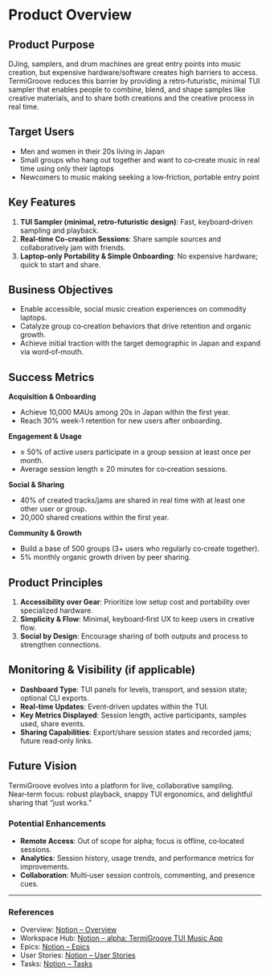 # Product Overview

## Product Purpose
DJing, samplers, and drum machines are great entry points into music creation, but expensive hardware/software creates high barriers to access. TermiGroove reduces this barrier by providing a retro‑futuristic, minimal TUI sampler that enables people to combine, blend, and shape samples like creative materials, and to share both creations and the creative process in real time.

## Target Users
- Men and women in their 20s living in Japan
- Small groups who hang out together and want to co‑create music in real time using only their laptops
- Newcomers to music making seeking a low‑friction, portable entry point

## Key Features
1. **TUI Sampler (minimal, retro‑futuristic design)**: Fast, keyboard‑driven sampling and playback.
2. **Real‑time Co‑creation Sessions**: Share sample sources and collaboratively jam with friends.
3. **Laptop‑only Portability & Simple Onboarding**: No expensive hardware; quick to start and share.

## Business Objectives
- Enable accessible, social music creation experiences on commodity laptops.
- Catalyze group co‑creation behaviors that drive retention and organic growth.
- Achieve initial traction with the target demographic in Japan and expand via word‑of‑mouth.

## Success Metrics
**Acquisition & Onboarding**
- Achieve 10,000 MAUs among 20s in Japan within the first year.
- Reach 30% week‑1 retention for new users after onboarding.

**Engagement & Usage**
- ≥ 50% of active users participate in a group session at least once per month.
- Average session length ≥ 20 minutes for co‑creation sessions.

**Social & Sharing**
- 40% of created tracks/jams are shared in real time with at least one other user or group.
- 20,000 shared creations within the first year.

**Community & Growth**
- Build a base of 500 groups (3+ users who regularly co‑create together).
- 5% monthly organic growth driven by peer sharing.

## Product Principles
1. **Accessibility over Gear**: Prioritize low setup cost and portability over specialized hardware.
2. **Simplicity & Flow**: Minimal, keyboard‑first UX to keep users in creative flow.
3. **Social by Design**: Encourage sharing of both outputs and process to strengthen connections.

## Monitoring & Visibility (if applicable)
- **Dashboard Type**: TUI panels for levels, transport, and session state; optional CLI exports.
- **Real‑time Updates**: Event‑driven updates within the TUI.
- **Key Metrics Displayed**: Session length, active participants, samples used, share events.
- **Sharing Capabilities**: Export/share session states and recorded jams; future read‑only links.

## Future Vision
TermiGroove evolves into a platform for live, collaborative sampling. Near‑term focus: robust playback, snappy TUI ergonomics, and delightful sharing that “just works.”

### Potential Enhancements
- **Remote Access**: Out of scope for alpha; focus is offline, co‑located sessions.
- **Analytics**: Session history, usage trends, and performance metrics for improvements.
- **Collaboration**: Multi‑user session controls, commenting, and presence cues.

---

### References
- Overview: [Notion – Overview](https://www.notion.so/2634150965e480438b15f73b40bf0574)
- Workspace Hub: [Notion – alpha: TermiGroove TUI Music App](https://www.notion.so/2634150965e480a69230ccde9b706a4e)
- Epics: [Notion – Epics](https://www.notion.so/26e4150965e480b891b1e383410557f1)
- User Stories: [Notion – User Stories](https://www.notion.so/26f4150965e4806daf22c835c7311825)
- Tasks: [Notion – Tasks](https://www.notion.so/26f4150965e480039caeceeaf6f6d64c)


